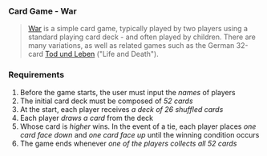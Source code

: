 ### Card Game - War

> [War](<https://en.wikipedia.org/wiki/War_(card_game)>) is a simple card game, typically played by two players using a standard playing card deck - and often played by children. There are many variations, as well as related games such as the German 32-card [Tod und Leben](https://en.wikipedia.org/wiki/Tod_und_Leben) ("Life and Death").

### Requirements

1. Before the game starts, the user must input the _names_ of players
2. The initial card deck must be composed of _52 cards_
3. At the start, each player receives _a deck of 26 shuffled cards_
4. Each player _draws a card_ from the deck
5. Whose card is _higher_ wins. In the event of a tie, each player places _one card face down_ and _one card face up_ until the winning condition occurs
6. The game ends whenever _one of the players collects all 52 cards_
